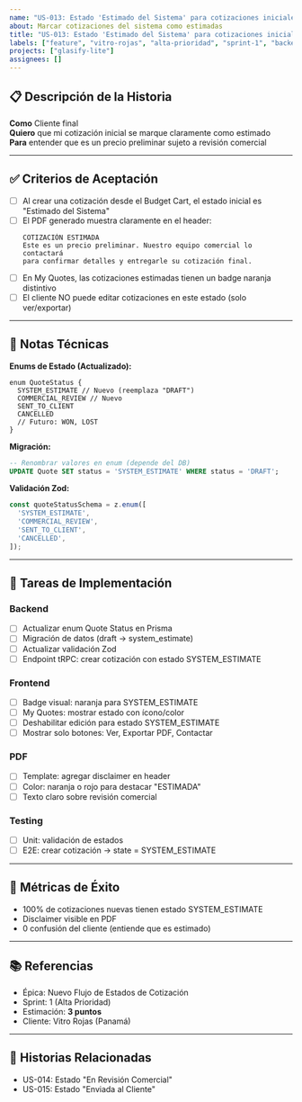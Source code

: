 ```yaml
---
name: "US-013: Estado 'Estimado del Sistema' para cotizaciones iniciales"
about: Marcar cotizaciones del sistema como estimadas
title: "US-013: Estado 'Estimado del Sistema' para cotizaciones iniciales"
labels: ["feature", "vitro-rojas", "alta-prioridad", "sprint-1", "backend"]
projects: ["glasify-lite"]
assignees: []
---
```


## 📋 Descripción de la Historia

**Como** Cliente final  
**Quiero** que mi cotización inicial se marque claramente como estimado  
**Para** entender que es un precio preliminar sujeto a revisión comercial

---

## ✅ Criterios de Aceptación

- [ ] Al crear una cotización desde el Budget Cart, el estado inicial es "Estimado del Sistema"
- [ ] El PDF generado muestra claramente en el header:
  ```
  COTIZACIÓN ESTIMADA
  Este es un precio preliminar. Nuestro equipo comercial lo contactará
  para confirmar detalles y entregarle su cotización final.
  ```
- [ ] En My Quotes, las cotizaciones estimadas tienen un badge naranja distintivo
- [ ] El cliente NO puede editar cotizaciones en este estado (solo ver/exportar)

---

## 🔧 Notas Técnicas

**Enums de Estado (Actualizado):**
```prisma
enum QuoteStatus {
  SYSTEM_ESTIMATE // Nuevo (reemplaza "DRAFT")
  COMMERCIAL_REVIEW // Nuevo
  SENT_TO_CLIENT
  CANCELLED
  // Futuro: WON, LOST
}
```

**Migración:**
```sql
-- Renombrar valores en enum (depende del DB)
UPDATE Quote SET status = 'SYSTEM_ESTIMATE' WHERE status = 'DRAFT';
```

**Validación Zod:**
```typescript
const quoteStatusSchema = z.enum([
  'SYSTEM_ESTIMATE',
  'COMMERCIAL_REVIEW',
  'SENT_TO_CLIENT',
  'CANCELLED',
]);
```

---

## 📝 Tareas de Implementación

### Backend
- [ ] Actualizar enum Quote Status en Prisma
- [ ] Migración de datos (draft → system_estimate)
- [ ] Actualizar validación Zod
- [ ] Endpoint tRPC: crear cotización con estado SYSTEM_ESTIMATE

### Frontend
- [ ] Badge visual: naranja para SYSTEM_ESTIMATE
- [ ] My Quotes: mostrar estado con ícono/color
- [ ] Deshabilitar edición para estado SYSTEM_ESTIMATE
- [ ] Mostrar solo botones: Ver, Exportar PDF, Contactar

### PDF
- [ ] Template: agregar disclaimer en header
- [ ] Color: naranja o rojo para destacar "ESTIMADA"
- [ ] Texto claro sobre revisión comercial

### Testing
- [ ] Unit: validación de estados
- [ ] E2E: crear cotización → state = SYSTEM_ESTIMATE

---

## 🎯 Métricas de Éxito

- 100% de cotizaciones nuevas tienen estado SYSTEM_ESTIMATE
- Disclaimer visible en PDF
- 0 confusión del cliente (entiende que es estimado)

---

## 📚 Referencias

- Épica: Nuevo Flujo de Estados de Cotización
- Sprint: 1 (Alta Prioridad)
- Estimación: **3 puntos**
- Cliente: Vitro Rojas (Panamá)

---

## 🔗 Historias Relacionadas

- US-014: Estado "En Revisión Comercial"
- US-015: Estado "Enviada al Cliente"

